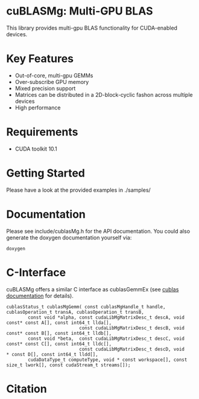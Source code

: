 # cuBLASMg: Multi-GPU BLAS #

This library provides multi-gpu BLAS functionality for CUDA-enabled devices.

# Key Features

* Out-of-core, multi-gpu GEMMs
* Over-subscribe GPU memory
* Mixed precision support
* Matrices can be distributed in a 2D-block-cyclic fashon across multiple devices
* High performance

# Requirements

* CUDA toolkit 10.1

# Getting Started

Please have a look at the provided examples in ./samples/

# Documentation

Please see include/cublasMg.h for the API documentation.
You could also generate the doxygen documentation yourself via:

    doxygen

# C-Interface

cuBLASMg offers a similar C interface as cublasGemmEx (see [cublas documentation](https://docs.nvidia.com/cuda/cublas/index.html#cublas-gemmEx) for details).

    cublasStatus_t cublasMgGemm( const cublasMgHandle_t handle, cublasOperation_t transA, cublasOperation_t transB,
            const void *alpha, const cudaLibMgMatrixDesc_t descA, void const* const A[], const int64_t llda[],
                               const cudaLibMgMatrixDesc_t descB, void const* const B[], const int64_t lldb[],
            const void *beta,  const cudaLibMgMatrixDesc_t descC, void const* const C[], const int64_t lldc[],
                               const cudaLibMgMatrixDesc_t descD, void      * const D[], const int64_t lldd[],
            cudaDataType_t computeType, void * const workspace[], const size_t lwork[], const cudaStream_t streams[]);



# Citation
